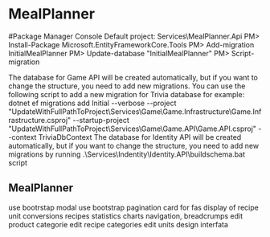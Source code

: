 # MealPlanner

#Package Manager Console
Default project: Services\MealPlanner.Api
PM> Install-Package Microsoft.EntityFrameworkCore.Tools
PM> Add-migration InitialMealPlanner
PM> Update-database "InitialMealPlanner"
PM> Script-migration

The database for Game API will be created automatically, but if you want to change the structure, you need to add new migrations. You can use the following script to add a new migration for Trivia database for example: dotnet ef migrations add Initial --verbose --project "UpdateWithFullPathToProject\Services\Game\Game.Infrastructure\Game.Infrastructure.csproj" --startup-project "UpdateWithFullPathToProject\Services\Game\Game.API\Game.API.csproj" --context TriviaDbContext
The database for Identity API will be created automatically, but if you want to change the structure, you need to add new migrations by running .\Services\Indentity\Identity.API\buildschema.bat script

MealPlanner
-

use bootrstap modal
use bootstrap pagination
card for fas display of recipe
unit conversions
recipes statistics charts
navigation, breadcrumps
edit product categorie
edit recipe categories
edit units
design interfata